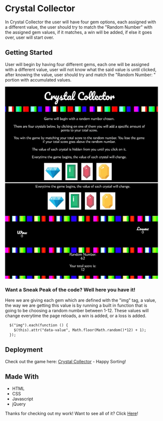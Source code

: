 # Crystal Collector

In Crystal Collector the user will have four gem options, each assigned with a different value, the user should try to match the "Random Number" with the assigned gem values, if it matches, a win will be added, if else it goes over, user will start over.


## Getting Started

User will begin by having four different gems, each one will be assigned with a different value, user will not know what the said value is until clicked, after knowing the value, user should try and match the "Random Number: " portion with accumulated values.

![Rules](assets/images/crystalOne.gif)
![Example](assets/images/crystaltwo.gif)

### Want a Sneak Peak of the code? Well here you have it! 

Here we are giving each gem which are defined with the "img" tag, a value, the way we are getting this value is by running a built in function that is going to be choosing a random number between 1-12. These values will change everytime the page reloads, a win is added, or a loss is added.

```
  $("img").each(function () {
    $(this).attr("data-value", Math.floor(Math.random()*12) + 1);
  });
```


## Deployment

Check out the game here: [Crystal Collector](https://delgador28.github.io/CrystalC…) - Happy Sorting!


## Made With

* HTML
* CSS 
* Javascript
* jQuery


Thanks for checking out my work! Want to see all of it? Click [Here](https://github.com/Delgador28?tab=repositories)!
